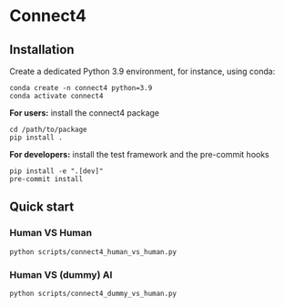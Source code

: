 # Connect4

## Installation
Create a dedicated Python 3.9 environment, for instance, using conda:
````
conda create -n connect4 python=3.9
conda activate connect4
````
**For users:** install the connect4 package
````
cd /path/to/package
pip install .
````
**For developers:** install the test framework and the pre-commit hooks
````
pip install -e ".[dev]"
pre-commit install
````

## Quick start

### Human VS Human
````
python scripts/connect4_human_vs_human.py
````

### Human VS (dummy) AI
````
python scripts/connect4_dummy_vs_human.py
````
